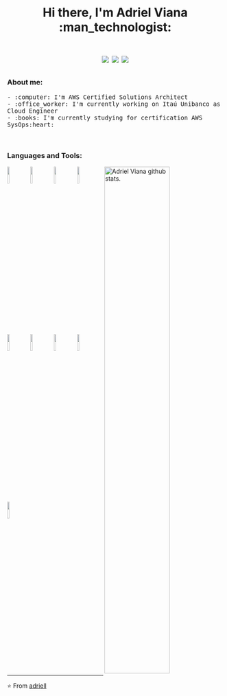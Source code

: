 <h1 align="center"> Hi there, I'm Adriel Viana :man_technologist: <h1>
<p align="center">
    <a href="mailto:adriell.ads@gmail.com" style="text-decoration: none">
        <img src="https://img.shields.io/badge/-Gmail-c14438?style=flat-square&logo=Gmail&logoColor=white">
    </a>
    <a href="https://www.linkedin.com/in/adriellucas/" style="text-decoration: none">
        <img src="https://img.shields.io/badge/-LinkedIn-blue?style=flat-square&logo=Linkedin&logoColor=white">
    </a>
    <a href="https://twitter.com/adriel_ads" style="text-decoration: none">
        <img src="https://img.shields.io/badge/-Twitter-1ca0f1?style=flat-square&labelColor=1ca0f1&logo=twitter&logoColor=white">
    </a>
</p>

### About me:

<p align="left">
          <samp>
              - :computer: I'm AWS Certified Solutions Architect  <br />
              - :office_worker: I'm currently working on Itaú Unibanco as Cloud Engineer <br />
              - :books: I'm currently studying for certification AWS SysOps:heart: <br />
          </samp>
</p>

<br />

### Languages and Tools:

<span>
    <img align="right" width="55%" alt="Adriel Viana github stats." src="https://github-readme-stats.vercel.app/api?username=adriell&show_icons=true&theme=dracula&count_private=true" />
</span>

<span>
    <img width="10%" src="https://www.vectorlogo.zone/logos/terraformio/terraformio-ar21.svg"> 
    <img width="10%" src="https://www.vectorlogo.zone/logos/puppet/puppet-ar21.svg"> 
    <img width="10%" src="https://www.vectorlogo.zone/logos/ansible/ansible-ar21.svg"> 
    <img width="10%" src="https://www.vectorlogo.zone/logos/docker/docker-ar21.svg">
    <img width="10%" src="https://www.vectorlogo.zone/logos/python/python-ar21.svg">
    <img width="10%" src="https://www.vectorlogo.zone/logos/ruby-lang/ruby-lang-ar21.svg">
    <img width="10%" src="https://www.vectorlogo.zone/logos/gnu_bash/gnu_bash-ar21.svg">
    <img width="10%" src="https://www.vectorlogo.zone/logos/zabbix/zabbix-ar21.svg">
    <img width="10%" src="https://www.vectorlogo.zone/logos/prometheusio/prometheusio-ar21.svg">
</span>

---
⭐️ From [adriell](https://github.com/adriell)
